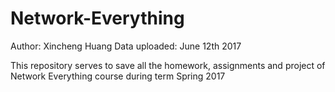 # Network-Everything

Author: Xincheng Huang
Data uploaded: June 12th 2017

This repository serves to save all the homework, assignments and project of Network Everything course during term Spring 2017
